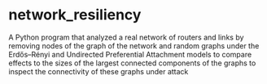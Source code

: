 # network_resiliency
A Python program that analyzed a real network of routers and links by removing nodes of the graph of the network and random graphs under the Erdős–Rényi and Undirected Preferential Attachment models to compare effects to the sizes of the largest connected components of the graphs to inspect the connectivity of these graphs under attack
